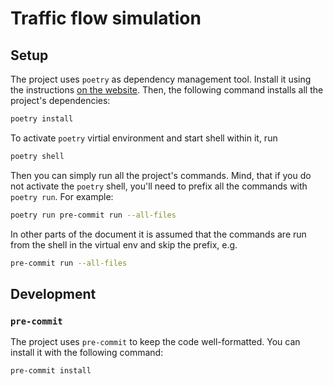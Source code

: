 # Traffic flow simulation

## Setup

The project uses `poetry` as dependency management tool. Install it using the instructions [on the website](https://python-poetry.org/).
Then, the following command installs all the project's dependencies:

```bash
poetry install
```

To activate `poetry` virtial environment and start shell within it, run

```bash
poetry shell
```

Then you can simply run all the project's commands. Mind, that if you do not activate the `poetry` shell, you'll need to prefix all the commands with `poetry run`. For example:

```bash
poetry run pre-commit run --all-files
```

In other parts of the document it is assumed that the commands are run from the shell in the virtual env and skip the prefix, e.g.

```bash
pre-commit run --all-files
```

## Development

### `pre-commit`

The project uses `pre-commit` to keep the code well-formatted. You can install it with the following command:

```bash
pre-commit install
```
